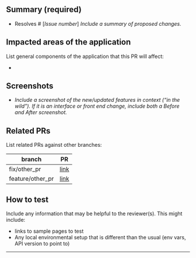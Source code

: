 ## Summary (required)

- Resolves # [_Issue number_]
_Include a summary of proposed changes._

## Impacted areas of the application
List general components of the application that this PR will affect:

-  

## Screenshots

- _Include a screenshot of the new/updated features in context (“in the wild”). If it is an interface or front end change, include both a Before and After screenshot._

## Related PRs
List related PRs against other branches:

branch | PR
------ | ------
fix/other_pr | [link]()
feature/other_pr | [link]()

## How to test
Include any information that may be helpful to the reviewer(s).
  This might include:
  - links to sample pages to test
  - Any local environmental setup that is different than the usual (env vars, API version to point to)
____

